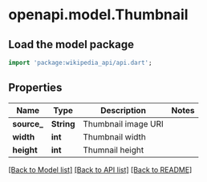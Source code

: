 # openapi.model.Thumbnail

## Load the model package
```dart
import 'package:wikipedia_api/api.dart';
```

## Properties
Name | Type | Description | Notes
------------ | ------------- | ------------- | -------------
**source_** | **String** | Thumbnail image URI | 
**width** | **int** | Thumbnail width | 
**height** | **int** | Thumnail height | 

[[Back to Model list]](../README.md#documentation-for-models) [[Back to API list]](../README.md#documentation-for-api-endpoints) [[Back to README]](../README.md)


